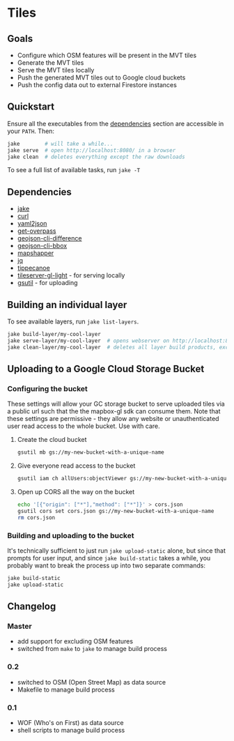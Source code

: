 # Tiles

## Goals

* Configure which OSM features will be present in the MVT tiles
* Generate the MVT tiles
* Serve the MVT tiles locally
* Push the generated MVT tiles out to Google cloud buckets
* Push the config data out to external Firestore instances

## Quickstart

Ensure all the executables from the [dependencies](#dependencies) section are accessible in your `PATH`. Then:

```sh
jake        # will take a while...
jake serve  # open http://localhost:8080/ in a browser
jake clean  # deletes everything except the raw downloads
```

To see a full list of available tasks, run `jake -T`

## Dependencies

* [jake](https://www.npmjs.com/package/jake)
* [curl](https://curl.haxx.se/)
* [yaml2json](https://github.com/bronze1man/yaml2json)
* [get-overpass](https://www.npmjs.com/package/get-overpass)
* [geojson-cli-difference](https://www.npmjs.com/package/geojson-cli-difference)
* [geojson-cli-bbox](https://www.npmjs.com/package/geojson-cli-bbox)
* [mapshapper](https://www.npmjs.com/package/mapshaper)
* [jq](https://stedolan.github.io/jq/)
* [tippecanoe](https://github.com/mapbox/tippecanoe)
* [tileserver-gl-light](https://www.npmjs.com/package/tileserver-gl-light) - for serving locally
* [gsutil](https://cloud.google.com/storage/docs/gsutil) - for uploading

## Building an individual layer

To see available layers, run `jake list-layers`.

```sh
jake build-layer/my-cool-layer
jake serve-layer/my-cool-layer  # opens webserver on http://localhost:8080
jake clean-layer/my-cool-layer  # deletes all layer build products, except raw downloads
```

## Uploading to a Google Cloud Storage Bucket

### Configuring the bucket

These settings will allow your GC storage bucket to serve uploaded tiles via a public url such that the the mapbox-gl sdk can consume them. Note that these settings are permissive - they allow any website or unauthenticated user read access to the whole bucket. Use with care.

1. Create the cloud bucket

    ```sh
    gsutil mb gs://my-new-bucket-with-a-unique-name
    ```

1. Give everyone read access to the bucket

    ```sh
    gsutil iam ch allUsers:objectViewer gs://my-new-bucket-with-a-unique-name
    ```

1. Open up CORS all the way on the bucket

    ```sh
    echo '[{"origin": ["*"],"method": ["*"]}' > cors.json
    gsutil cors set cors.json gs://my-new-bucket-with-a-unique-name
    rm cors.json
    ```

### Building and uploading to the bucket

It's technically sufficient to just run `jake upload-static` alone, but since that prompts for user input, and since `jake build-static` takes a while, you probably want to break the process up into two separate commands:

```sh
jake build-static
jake upload-static
```

## Changelog

### Master

 * add support for excluding OSM features
 * switched from `make` to `jake` to manage build process

### 0.2

 * switched to OSM (Open Street Map) as data source
 * Makefile to manage build process

### 0.1

 * WOF (Who's on First) as data source
 * shell scripts to manage build process
